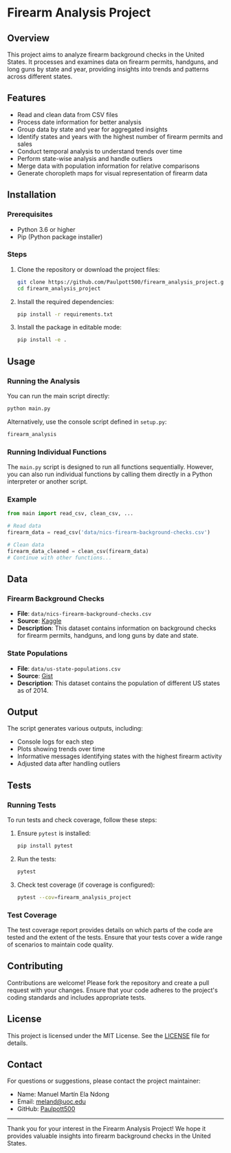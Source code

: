 
# Firearm Analysis Project

## Overview

This project aims to analyze firearm background checks in the United States. It processes and examines data on firearm permits, handguns, and long guns by state and year, providing insights into trends and patterns across different states.

## Features

- Read and clean data from CSV files
- Process date information for better analysis
- Group data by state and year for aggregated insights
- Identify states and years with the highest number of firearm permits and sales
- Conduct temporal analysis to understand trends over time
- Perform state-wise analysis and handle outliers
- Merge data with population information for relative comparisons
- Generate choropleth maps for visual representation of firearm data

## Installation

### Prerequisites

- Python 3.6 or higher
- Pip (Python package installer)

### Steps

1. Clone the repository or download the project files:
    ```bash
    git clone https://github.com/Paulpott500/firearm_analysis_project.git
    cd firearm_analysis_project
    ```

2. Install the required dependencies:
    ```bash
    pip install -r requirements.txt
    ```

3. Install the package in editable mode:
    ```bash
    pip install -e .
    ```

## Usage

### Running the Analysis

You can run the main script directly:

```bash
python main.py
```

Alternatively, use the console script defined in `setup.py`:

```bash
firearm_analysis
```

### Running Individual Functions

The `main.py` script is designed to run all functions sequentially. However, you can also run individual functions by calling them directly in a Python interpreter or another script.

### Example

```python
from main import read_csv, clean_csv, ...

# Read data
firearm_data = read_csv('data/nics-firearm-background-checks.csv')

# Clean data
firearm_data_cleaned = clean_csv(firearm_data)
# Continue with other functions...
```

## Data

### Firearm Background Checks

- **File**: `data/nics-firearm-background-checks.csv`
- **Source**: [Kaggle](https://www.kaggle.com/datasets/pedropereira94/nics-firearm-background-checks)
- **Description**: This dataset contains information on background checks for firearm permits, handguns, and long guns by date and state.

### State Populations

- **File**: `data/us-state-populations.csv`
- **Source**: [Gist](https://gist.githubusercontent.com/bradoyler/0fd473541083cfa9ea6b5da57b08461c/raw/fa5f59ff1ce7ad9ff792e223b9ac05c564b7c0fe/us-state-populations.csv)
- **Description**: This dataset contains the population of different US states as of 2014.

## Output

The script generates various outputs, including:

- Console logs for each step
- Plots showing trends over time
- Informative messages identifying states with the highest firearm activity
- Adjusted data after handling outliers

## Tests

### Running Tests

To run tests and check coverage, follow these steps:

1. Ensure `pytest` is installed:
    ```bash
    pip install pytest
    ```

2. Run the tests:
    ```bash
    pytest
    ```

3. Check test coverage (if coverage is configured):
    ```bash
    pytest --cov=firearm_analysis_project
    ```

### Test Coverage

The test coverage report provides details on which parts of the code are tested and the extent of the tests. Ensure that your tests cover a wide range of scenarios to maintain code quality.

## Contributing

Contributions are welcome! Please fork the repository and create a pull request with your changes. Ensure that your code adheres to the project's coding standards and includes appropriate tests.

## License

This project is licensed under the MIT License. See the [LICENSE](LICENSE) file for details.

## Contact

For questions or suggestions, please contact the project maintainer:

- Name: Manuel Martín Ela Ndong
- Email: meland@uoc.edu
- GitHub: [Paulpott500](https://github.com/Paulpott500/firearm_analysis_project)

---

Thank you for your interest in the Firearm Analysis Project! We hope it provides valuable insights into firearm background checks in the United States.
